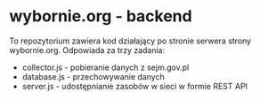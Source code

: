 # wybornie.org - backend
To repozytorium zawiera kod działający po stronie serwera strony wybornie.org.
Odpowiada za trzy zadania:
- collector.js - pobieranie danych z sejm.gov.pl
- database.js - przechowywanie danych
- server.js - udostępnianie zasobów w sieci w formie REST API
